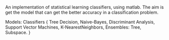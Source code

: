 An implementation of statistical learning classifiers, using matlab.
The aim is get the model that can get the better accuracy in a classification problem.

Models: 
  Classifiers {
    Tree Decision, 
    Naive-Bayes, 
    Discriminant Analysis, 
    Support Vector Machines,
    K-NearestNeighbors,
    Ensembles: Tree, Subspace. 
  }

